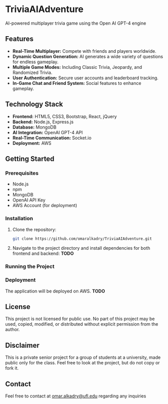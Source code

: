 # TriviaAIAdventure
AI-powered multiplayer trivia game using the Open AI GPT-4 engine

## Features
- **Real-Time Multiplayer:** Compete with friends and players worldwide.
- **Dynamic Question Generation:** AI generates a wide variety of questions for endless gameplay.
- **Multiple Game Modes:** Including Classic Trivia, Jeopardy, and Randomized Trivia.
- **User Authentication:** Secure user accounts and leaderboard tracking.
- **In-Game Chat and Friend System:** Social features to enhance gameplay.

## Technology Stack
- **Frontend:** HTML5, CSS3, Bootstrap, React, jQuery
- **Backend:** Node.js, Express.js
- **Database:** MongoDB
- **AI Integration:** OpenAI GPT-4 API
- **Real-Time Communication:** Socket.io
- **Deployment:** AWS

## Getting Started
### Prerequisites
- Node.js
- npm
- MongoDB
- OpenAI API Key
- AWS Account (for deployment)

### Installation
1. Clone the repository:
   ```bash
   git clone https://github.com/omaralkadry/TriviaAIAdventure.git
   ```
2. Navigate to the project directory and install dependencies for both frontend and backend:
   **TODO**

### Running the Project

### Deployment
The application will be deployed on AWS. **TODO**

## License
This project is not licensed for public use. No part of this project may be used, copied, modified, or distributed without explicit permission from the author.

## Disclaimer
This is a private senior project for a group of students at a university, made public only for the class. Feel free to look at the project, but do not copy or fork it.

## Contact
Feel free to contact at omar.alkadry@ufl.edu regarding any inquiries
